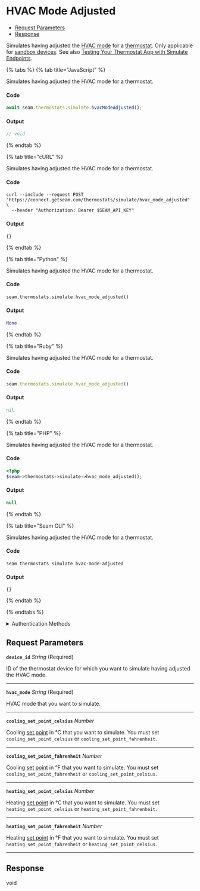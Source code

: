 # HVAC Mode Adjusted

- [Request Parameters](#request-parameters)
- [Response](#response)

Simulates having adjusted the [HVAC mode](../../../capability-guides/thermostats/understanding-thermostat-concepts/hvac-mode.md) for a [thermostat](https://docs.seam.co/latest/capability-guides/thermostats). Only applicable for [sandbox devices](../../../core-concepts/workspaces/README.md#sandbox-workspaces). See also [Testing Your Thermostat App with Simulate Endpoints](../../../capability-guides/thermostats/testing-your-thermostat-app-with-simulate-endpoints.md).


{% tabs %}
{% tab title="JavaScript" %}

Simulates having adjusted the HVAC mode for a thermostat.

#### Code

```javascript
await seam.thermostats.simulate.hvacModeAdjusted();
```

#### Output

```javascript
// void
```
{% endtab %}

{% tab title="cURL" %}

Simulates having adjusted the HVAC mode for a thermostat.

#### Code

```curl
curl --include --request POST "https://connect.getseam.com/thermostats/simulate/hvac_mode_adjusted" \
  --header "Authorization: Bearer $SEAM_API_KEY"
```

#### Output

```curl
{}
```
{% endtab %}

{% tab title="Python" %}

Simulates having adjusted the HVAC mode for a thermostat.

#### Code

```python
seam.thermostats.simulate.hvac_mode_adjusted()
```

#### Output

```python
None
```
{% endtab %}

{% tab title="Ruby" %}

Simulates having adjusted the HVAC mode for a thermostat.

#### Code

```ruby
seam.thermostats.simulate.hvac_mode_adjusted()
```

#### Output

```ruby
nil
```
{% endtab %}

{% tab title="PHP" %}

Simulates having adjusted the HVAC mode for a thermostat.

#### Code

```php
<?php
$seam->thermostats->simulate->hvac_mode_adjusted();
```

#### Output

```php
null
```
{% endtab %}

{% tab title="Seam CLI" %}

Simulates having adjusted the HVAC mode for a thermostat.

#### Code

```seam_cli
seam thermostats simulate hvac-mode-adjusted
```

#### Output

```seam_cli
{}
```
{% endtab %}

{% endtabs %}


<details>

<summary>Authentication Methods</summary>

- API key
- Personal access token
  <br>Must also include the `seam-workspace` header in the request.

To learn more, see [Authentication](https://docs.seam.co/latest/api/authentication).
</details>

## Request Parameters

**`device_id`** *String* (Required)

ID of the thermostat device for which you want to simulate having adjusted the HVAC mode.

---

**`hvac_mode`** *String* (Required)

HVAC mode that you want to simulate.

---

**`cooling_set_point_celsius`** *Number*

Cooling [set point](../../../capability-guides/thermostats/understanding-thermostat-concepts/set-points.md) in °C that you want to simulate. You must set `cooling_set_point_celsius` or `cooling_set_point_fahrenheit`.

---

**`cooling_set_point_fahrenheit`** *Number*

Cooling [set point](../../../capability-guides/thermostats/understanding-thermostat-concepts/set-points.md) in °F that you want to simulate. You must set `cooling_set_point_fahrenheit` or `cooling_set_point_celsius`.

---

**`heating_set_point_celsius`** *Number*

Heating [set point](../../../capability-guides/thermostats/understanding-thermostat-concepts/set-points.md) in °C that you want to simulate. You must set `heating_set_point_celsius` or `heating_set_point_fahrenheit`.

---

**`heating_set_point_fahrenheit`** *Number*

Heating [set point](../../../capability-guides/thermostats/understanding-thermostat-concepts/set-points.md) in °F that you want to simulate. You must set `heating_set_point_fahrenheit` or `heating_set_point_celsius`.

---


## Response

void

